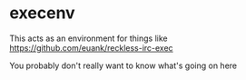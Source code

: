 # execenv

This acts as an environment for things like https://github.com/euank/reckless-irc-exec

You probably don't really want to know what's going on here
